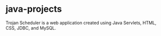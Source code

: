 # java-projects

Trojan Scheduler is a web application created using Java Servlets, HTML, CSS, JDBC, and MySQL.
